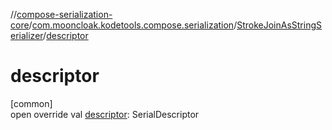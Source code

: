 //[compose-serialization-core](../../../index.md)/[com.mooncloak.kodetools.compose.serialization](../index.md)/[StrokeJoinAsStringSerializer](index.md)/[descriptor](descriptor.md)

# descriptor

[common]\
open override val [descriptor](descriptor.md): SerialDescriptor
